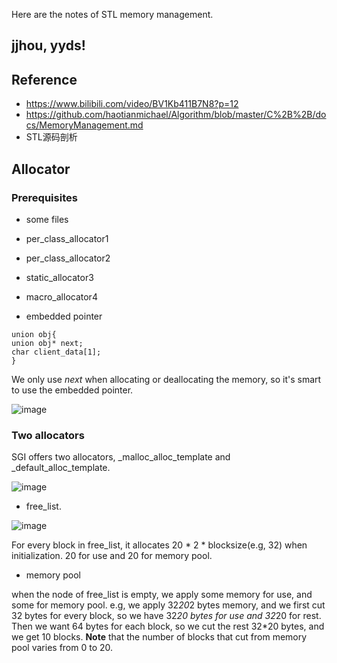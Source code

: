 

Here are the notes of STL memory management.

## **jjhou, yyds!**

## Reference
- https://www.bilibili.com/video/BV1Kb411B7N8?p=12
- https://github.com/haotianmichael/Algorithm/blob/master/C%2B%2B/docs/MemoryManagement.md
- STL源码剖析



## Allocator
### Prerequisites
- some files
- per_class_allocator1
- per_class_allocator2
- static_allocator3
- macro_allocator4

- embedded pointer
```
union obj{
union obj* next;
char client_data[1];
}
```
We only use _next_ when allocating or deallocating the memory, so it's smart to use the embedded pointer.


![image](https://github.com/Tyronezzz/CPP-STL/blob/master/images/alloc1.png)


### Two allocators
SGI offers two allocators, _malloc_alloc_template and _default_alloc_template.

![image](https://github.com/Tyronezzz/CPP-STL/blob/master/images/alloc2.png)


- free_list.

![image](https://github.com/Tyronezzz/CPP-STL/blob/master/images/alloc3.png)

For every block in free_list, it allocates 20 * 2 * blocksize(e.g, 32) when initialization. 20 for use and 20 for memory pool.

- memory pool

when the node of free_list is empty, we apply some memory for use, and some for memory pool. e.g, we apply 32*20*2 bytes memory, and we first cut 32 bytes for every block, so we have 32*20 bytes for use and 32*20 for rest. Then we want 64 bytes for each block, so we cut the rest 32*20 bytes, and we get 10 blocks. **Note** that the number of blocks that cut from memory pool varies from 0 to 20. 
